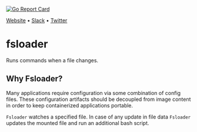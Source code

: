 [![Go Report Card](https://goreportcard.com/badge/kubeops.dev/fsloader)](https://goreportcard.com/report/kubeops.dev/fsloader)

[Website](https://appscode.com) • [Slack](https://slack.appscode.com) • [Twitter](https://twitter.com/AppsCodeHQ)

# fsloader
Runs commands when a file changes.

## Why Fsloader?
Many applications require configuration via some combination of config files. These configuration artifacts
should be decoupled from image content in order to keep containerized applications portable.

`Fsloader` watches a specified file. In case of any update in file data `Fsloader` updates the mounted file and run an additional bash script.
